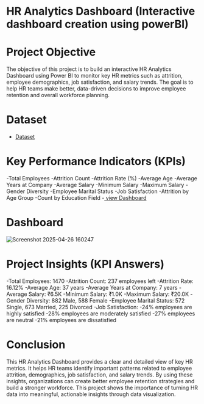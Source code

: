 # HR Analytics Dashboard (Interactive dashboard creation using powerBI)
# Project Objective

The objective of this project is to build an interactive HR Analytics Dashboard using Power BI to monitor key HR metrics such as attrition, employee demographics, job satisfaction, and salary trends.
The goal is to help HR teams make better, data-driven decisions to improve employee retention and overall workforce planning.

# Dataset
- <a href="https://github.com/JyotiBhandari230/HR-Analytics-Dashboard/blob/main/HR_Analytics.csv">Dataset</a>


# Key Performance Indicators (KPIs)

-Total Employees
-Attrition Count
-Attrition Rate (%)
-Average Age
-Average Years at Company
-Average Salary
-Minimum Salary
-Maximum Salary
-Gender Diversity
-Employee Marital Status
-Job Satisfaction
-Attrition by Age Group
-Count by Education Field
-<a href="https://app.powerbi.com/links/4Ok_UPRZap?ctid=d50a8679-62c5-4c50-8a87-c0f233324900&pbi_source=linkShare"> view Dashboard</a>

# Dashboard
![Screenshot 2025-04-26 160247](https://github.com/user-attachments/assets/e67b2d4e-2a36-4023-a210-f2ce2012f76a)


# Project Insights (KPI Answers)

-Total Employees: 1470
-Attrition Count: 237 employees left
-Attrition Rate: 16.12%
-Average Age: 37 years
-Average Years at Company: 7 years
-Average Salary: ₹6.5K
-Minimum Salary: ₹1.0K
-Maximum Salary: ₹20.0K
-Gender Diversity: 882 Male, 588 Female
-Employee Marital Status: 572 Single, 673 Married, 225 Divorced
-Job Satisfaction:
-24% employees are highly satisfied
-28% employees are moderately satisfied
-27% employees are neutral
-21% employees are dissatisfied

# Conclusion

This HR Analytics Dashboard provides a clear and detailed view of key HR metrics.
It helps HR teams identify important patterns related to employee attrition, demographics, job satisfaction, and salary trends.
By using these insights, organizations can create better employee retention strategies and build a stronger workforce.
This project shows the importance of turning HR data into meaningful, actionable insights through data visualization.



